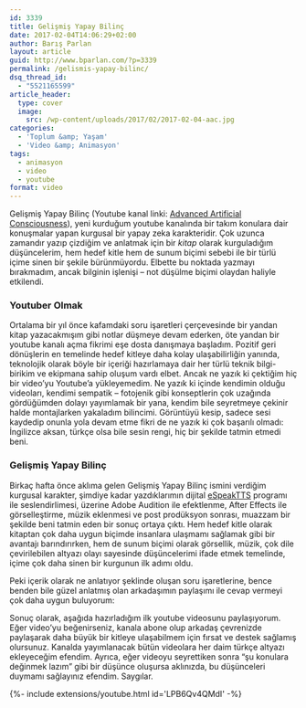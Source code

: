 ```yaml
---
id: 3339
title: Gelişmiş Yapay Bilinç
date: 2017-02-04T14:06:29+02:00
author: Barış Parlan
layout: article
guid: http://www.bparlan.com/?p=3339
permalink: /gelismis-yapay-bilinc/
dsq_thread_id:
  - "5521165599"
article_header:
  type: cover
  image:
    src: /wp-content/uploads/2017/02/2017-02-04-aac.jpg
categories:
  - 'Toplum &amp; Yaşam'
  - 'Video &amp; Animasyon'
tags:
  - animasyon
  - video
  - youtube
format: video
---
```


Gelişmiş Yapay Bilinç (Youtube kanal linki: [Advanced Artificial Consciousness](https://www.youtube.com/channel/UCRrLoLj2_wpFFVWmYKAjz0Q)), yeni kurduğum youtube kanalında bir takım konulara dair konuşmalar yapan kurgusal bir yapay zeka karakteridir. Çok uzunca zamandır yazıp çizdiğim ve anlatmak için bir _kitap_ olarak kurguladığım düşüncelerim, hem hedef kitle hem de sunum biçimi sebebi ile bir türlü içime sinen bir şekile bürünmüyordu. Elbette bu noktada yazmayı bırakmadım, ancak bilginin işlenişi &#8211; not düşülme biçimi olaydan haliyle etkilendi.

### Youtuber Olmak

Ortalama bir yıl önce kafamdaki soru işaretleri çerçevesinde bir yandan kitap yazacakmışım gibi notlar düşmeye devam ederken, öte yandan bir youtube kanalı açma fikrimi eşe dosta danışmaya başladım. Pozitif geri dönüşlerin en temelinde hedef kitleye daha kolay ulaşabilirliğin yanında, teknolojik olarak böyle bir içeriği hazırlamaya dair her türlü teknik bilgi-birikim ve ekipmana sahip oluşum vardı elbet. Ancak ne yazık ki çektiğim hiç bir video&#8217;yu Youtube&#8217;a yükleyemedim. Ne yazık ki içinde kendimin olduğu videoları, kendimi sempatik &#8211; fotojenik gibi konseptlerin çok uzağında gördüğümden dolayı yayımlamak bir yana, kendim bile seyretmeye çekinir halde montajlarken yakaladım bilincimi. Görüntüyü kesip, sadece sesi kaydedip onunla yola devam etme fikri de ne yazık ki çok başarılı olmadı: İngilizce aksan, türkçe olsa bile sesin rengi, hiç bir şekilde tatmin etmedi beni.

### Gelişmiş Yapay Bilinç

Birkaç hafta önce aklıma gelen Gelişmiş Yapay Bilinç ismini verdiğim kurgusal karakter, şimdiye kadar yazdıklarımın dijital [eSpeakTTS](http://espeak.sourceforge.net) programı ile seslendirlimesi, üzerine Adobe Audition ile efektlenme, After Effects ile görselleştirme, müzik eklenmesi ve post prodüksyon sonrası, muazzam bir şekilde beni tatmin eden bir sonuç ortaya çıktı. Hem hedef kitle olarak kitaptan çok daha uygun biçimde insanlara ulaşmamı sağlamak gibi bir avantajı barındırırken, hem de sunum biçimi olarak görsellik, müzik, çok dile çevirilebilen altyazı olayı sayesinde düşüncelerimi ifade etmek temelinde, içime çok daha sinen bir kurgunun ilk adımı oldu.

Peki içerik olarak ne anlatıyor şeklinde oluşan soru işaretlerine, bence benden bile güzel anlatmış olan arkadaşımın paylaşımı ile cevap vermeyi çok daha uygun buluyorum:



Sonuç olarak, aşağıda hazırladığım ilk youtube videosunu paylaşıyorum. Eğer video&#8217;yu beğenirseniz, kanala abone olup arkadaş çevrenizde paylaşarak daha büyük bir kitleye ulaşabilmem için fırsat ve destek sağlamış olursunuz. Kanalda yayımlanacak bütün videolara her daim türkçe altyazı ekleyeceğim efendim. Ayrıca, eğer videoyu seyrettiken sonra &#8220;şu konulara değinmek lazım&#8221; gibi bir düşünce oluşursa aklınızda, bu düşünceleri duymamı sağlayınız efendim. Saygılar.

<div>{%- include extensions/youtube.html id='LPB6Qv4QMdI' -%}</div>
